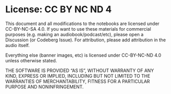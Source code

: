 # License: CC BY NC ND 4

This document and all modifications to the notebooks are licensed under CC-BY-NC-SA 4.0. If you want to use these materials for commercial purposes (e.g. making an audiobook/podcast/etc), please open a Discussion (or Codeberg Issue). For attribution, please add attribution in the audio itself.

Everything else (banner images, etc) is licensed under CC-BY-NC-ND 4.0 unless otherwise stated.

THE SOFTWARE IS PROVIDED “AS IS”, WITHOUT WARRANTY OF ANY KIND, EXPRESS OR IMPLIED, INCLUDING BUT NOT LIMITED TO THE WARRANTIES OF MERCHANTABILITY, FITNESS FOR A PARTICULAR PURPOSE AND NONINFRINGEMENT.
